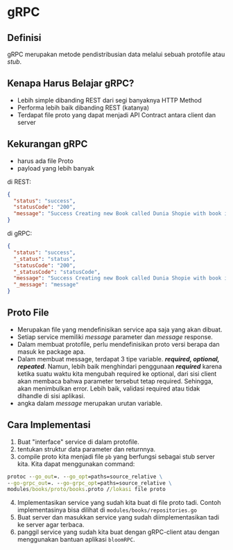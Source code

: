 # gRPC

## Definisi
gRPC merupakan metode pendistribusian data melalui sebuah protofile atau *stub*.

## Kenapa Harus Belajar gRPC?
- Lebih simple dibanding REST dari segi banyaknya HTTP Method
- Performa lebih baik dibanding REST (katanya)
- Terdapat file proto yang dapat menjadi API Contract antara client dan server

## Kekurangan gRPC
- harus ada file Proto
- payload yang lebih banyak

di REST:

```json
{
  "status": "success",
  "statusCode": "200",
  "message": "Success Creating new Book called Dunia Shopie with book id 53e8dad6-4600-478d-8c14-7b85d483d0a4"
}
```
di gRPC:
```json
{
  "status": "success",
  "_status": "status",
  "statusCode": "200",
  "_statusCode": "statusCode",
  "message": "Success Creating new Book called Dunia Shopie with book id 53e8dad6-4600-478d-8c14-7b85d483d0a4",
  "_message": "message"
}
```

## Proto File
- Merupakan file yang mendefinisikan service apa saja yang akan dibuat.
- Setiap service memiliki *message* parameter dan *message* response.
- Dalam membuat protofile, perlu mendefinisikan proto versi berapa dan masuk ke package apa.
- Dalam membuat message, terdapat 3 tipe variable. ***required, optional, repeated***. Namun, lebih baik menghindari penggunaan ***required*** karena ketika suatu waktu kita mengubah required ke optional, dari sisi client akan membaca bahwa parameter tersebut tetap required. Sehingga, akan menimbulkan error. Lebih baik, validasi required atau tidak dihandle di sisi aplikasi.
- angka dalam *message* merupakan urutan variable.

## Cara Implementasi
1. Buat "interface" service di dalam protofile.
2. tentukan struktur data parameter dan returnnya.
3. compile proto kita menjadi file `pb` yang berfungsi sebagai stub server kita. Kita dapat menggunakan command:

```cmd 
protoc --go_out=. --go_opt=paths=source_relative \
--go-grpc_out=. --go-grpc_opt=paths=source_relative \
modules/books/proto/books.proto //lokasi file proto
```
4. Implementasikan service yang sudah kita buat di file proto tadi. Contoh implementasinya bisa dilihat di `modules/books/repositories.go`
5. Buat server dan masukkan service yang sudah diimplementasikan tadi ke server agar terbaca.
6. panggil service yang sudah kita buat dengan gRPC-client atau dengan menggunakan bantuan aplikasi `bloomRPC`.